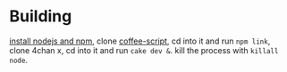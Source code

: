 # Building

[install nodejs and npm](https://github.com/joyent/node/wiki/Installation),
clone [coffee-script](https://github.com/jashkenas/coffee-script/),
cd into it and run `npm link`, clone 4chan x, cd into it and run `cake dev &`.
kill the process with `killall node`.
